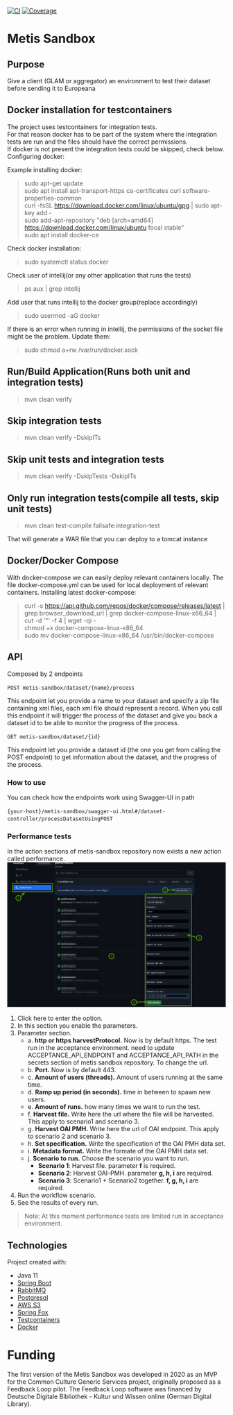 [![CI](https://github.com/europeana/metis-sandbox/actions/workflows/ci.yml/badge.svg)](https://github.com/europeana/metis-sandbox/actions/workflows/ci.yml)
[![Coverage](https://sonarcloud.io/api/project_badges/measure?project=europeana_metis-sandbox&metric=coverage)](https://sonarcloud.io/summary/new_code?id=europeana_metis-sandbox)

# Metis Sandbox

## Purpose
Give a client (GLAM or aggregator) an environment to test their dataset before sending it to Europeana

## Docker installation for testcontainers

The project uses testcontainers for integration tests.   
For that reason docker has to be part of the system where the integration tests are run and the files should have the correct permissions.  
If docker is not present the integration tests could be skipped, check below.  
Configuring docker:

Example installing docker:
> sudo apt-get update  
> sudo apt install apt-transport-https ca-certificates curl software-properties-common  
> curl -fsSL https://download.docker.com/linux/ubuntu/gpg | sudo apt-key add -  
> sudo add-apt-repository "deb [arch=amd64] https://download.docker.com/linux/ubuntu focal stable"   
> sudo apt install docker-ce

Check docker installation:
> sudo systemctl status docker

Check user of intellij(or any other application that runs the tests)
> ps aux | grep intellij

Add user that runs intellij to the docker group(replace _<user>_ accordingly)
> sudo usermod -aG docker <user>  

If there is an error when running in intellij, the permissions of the socket file might be the problem. Update them:
> sudo chmod a+rw /var/run/docker.sock   

## Run/Build Application(Runs both unit and integration tests)

> mvn clean verify

## Skip integration tests

> mvn clean verify -DskipITs

## Skip unit tests and integration tests

> mvn clean verify -DskipTests -DskipITs

## Only run integration tests(compile all tests, skip unit tests)

> mvn clean test-compile failsafe:integration-test

That will generate a WAR file that you can deploy to a tomcat instance

## Docker/Docker Compose  
With docker-compose we can easily deploy relevant containers locally.
The file docker-compose.yml can be used for local deployment of relevant containers.
Installing latest docker-compose:

> curl -s https://api.github.com/repos/docker/compose/releases/latest | grep browser_download_url  | grep docker-compose-linux-x86_64 | cut -d '"' -f 4 | wget -qi -  
> chmod +x docker-compose-linux-x86_64  
> sudo mv docker-compose-linux-x86_64 /usr/bin/docker-compose  

## API
Composed by 2 endpoints

`POST metis-sandbox/dataset/{name}/process`

This endpoint let you provide a name to your dataset and specify a zip file containing xml files, each xml file should represent a record.
When you call this endpoint it will trigger the process of the dataset and give you back a dataset id to be able to monitor the progress of the process.

`GET metis-sandbox/dataset/{id}`

This endpoint let you provide a dataset id (the one you get from calling the POST endpoint) to get information about the dataset, and the progress of the process.

### How to use
You can check how the endpoints work using Swagger-UI in path 

`{your-host}/metis-sandbox/swagger-ui.html#/dataset-controller/processDatasetUsingPOST`

### Performance tests
In the action sections of metis-sandbox repository now exists a new action called performance.
![performance github action](./doc/performance-action.png)
1. Click here to enter the option.
2. In this section you enable the parameters.
3. Parameter section.
   - a. **http or https harvestProtocol.** Now is by default https. The test run in the acceptance environment. need to update ACCEPTANCE_API_ENDPOINT and ACCEPTANCE_API_PATH in the secrets section of metis sandbox repository. To change the url.
   - b. **Port.** Now is by default 443.
   - c. **Amount of users (threads).** Amount of users running at the same time.
   - d. **Ramp up period (in seconds).** time in between to spawn new users.
   - e. **Amount of runs.** how many times we want to run the test.
   - f. **Harvest file.** Write here the url where the file will be harvested. This apply to scenario1 and scenario 3.
   - g. **Harvest OAI PMH.** Write here the url of OAI endpoint. This apply to scenario 2 and scenario 3.
   - h. **Set specification.** Write the specification of the OAI PMH data set.
   - i. **Metadata format.** Write the formate of the OAI PMH data set.
   - j. **Scenario to run.** Choose the scenario you want to run.
     - **Scenario 1**: Harvest file. parameter **f** is required.
     - **Scenario 2**: Harvest OAI-PMH. parameter **g, h, i** are required.
     - **Scenario 3**: Scenario1 + Scenario2 together. **f, g, h, i** are required.
4. Run the workflow scenario.
5. See the results of every run.
> Note: At this moment performance tests are limited run in acceptance environment.
## Technologies
Project created with:

* Java 11
* [Spring Boot](https://spring.io/projects/spring-boot)
* [RabbitMQ](https://www.rabbitmq.com/)
* [Postgresql](https://www.postgresql.org/)
* [AWS S3](https://aws.amazon.com/s3/)
* [Spring Fox](https://springfox.github.io/springfox/)
* [Testcontainers](https://www.testcontainers.org/) 
* [Docker](https://www.docker.com/)

# Funding

The first version of the Metis Sandbox was developed in 2020 as an MVP for the Common Culture Generic 
Services project, originally proposed as a Feedback Loop pilot. The Feedback Loop software was 
financed by Deutsche Digitale Bibliothek - Kultur und Wissen online (German Digital Library).
